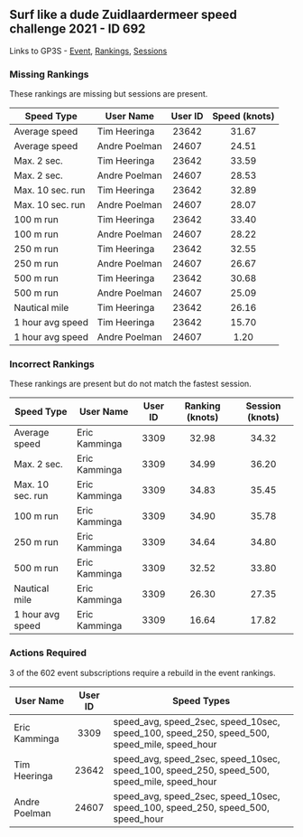 ## Surf like a dude Zuidlaardermeer speed challenge 2021 - ID 692

Links to GP3S - [Event](https://www.gps-speedsurfing.com/default.aspx?mnu=event&val=692), [Rankings](https://www.gps-speedsurfing.com/default.aspx?mnu=eventranking&val=692), [Sessions](https://www.gps-speedsurfing.com/default.aspx?mnu=eventsessions&val=692)

### Missing Rankings

These rankings are missing but sessions are present.

| Speed Type | User Name | User ID | Speed (knots) |
| ---------- | --------- | :-----: | :-----------: |
| Average speed | Tim Heeringa | 23642 | 31.67 |
| Average speed | Andre Poelman | 24607 | 24.51 |
| Max. 2 sec. | Tim Heeringa | 23642 | 33.59 |
| Max. 2 sec. | Andre Poelman | 24607 | 28.53 |
| Max. 10 sec. run | Tim Heeringa | 23642 | 32.89 |
| Max. 10 sec. run | Andre Poelman | 24607 | 28.07 |
| 100 m run | Tim Heeringa | 23642 | 33.40 |
| 100 m run | Andre Poelman | 24607 | 28.22 |
| 250 m run | Tim Heeringa | 23642 | 32.55 |
| 250 m run | Andre Poelman | 24607 | 26.67 |
| 500 m run | Tim Heeringa | 23642 | 30.68 |
| 500 m run | Andre Poelman | 24607 | 25.09 |
| Nautical mile | Tim Heeringa | 23642 | 26.16 |
| 1 hour avg speed | Tim Heeringa | 23642 | 15.70 |
| 1 hour avg speed | Andre Poelman | 24607 | 1.20 |

### Incorrect Rankings

These rankings are present but do not match the fastest session.

| Speed Type | User Name | User ID | Ranking (knots) | Session (knots) |
| ---------- | --------- | :-----: | :-------------: | :-------------: |
| Average speed | Eric Kamminga | 3309 | 32.98 | 34.32 |
| Max. 2 sec. | Eric Kamminga | 3309 | 34.99 | 36.20 |
| Max. 10 sec. run | Eric Kamminga | 3309 | 34.83 | 35.45 |
| 100 m run | Eric Kamminga | 3309 | 34.90 | 35.78 |
| 250 m run | Eric Kamminga | 3309 | 34.64 | 34.80 |
| 500 m run | Eric Kamminga | 3309 | 32.52 | 33.80 |
| Nautical mile | Eric Kamminga | 3309 | 26.30 | 27.35 |
| 1 hour avg speed | Eric Kamminga | 3309 | 16.64 | 17.82 |

### Actions Required

3 of the 602 event subscriptions require a rebuild in the event rankings.

| User Name | User ID | Speed Types |
| --------- | :-----: | ----------- |
| Eric Kamminga | 3309 | speed_avg, speed_2sec, speed_10sec, speed_100, speed_250, speed_500, speed_mile, speed_hour |
| Tim Heeringa | 23642 | speed_avg, speed_2sec, speed_10sec, speed_100, speed_250, speed_500, speed_mile, speed_hour |
| Andre Poelman | 24607 | speed_avg, speed_2sec, speed_10sec, speed_100, speed_250, speed_500, speed_hour |
